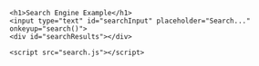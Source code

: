 <!DOCTYPE html>
<html lang="en">
<head>
    <meta charset="UTF-8">
    <meta name="viewport" content="width=device-width, initial-scale=1.0">
    <title>Simple Search Engine</title>
    <style>
        body {
            font-family: Arial, sans-serif;
        }
        #searchResults {
            margin-top: 20px;
        }
    </style>
</head>
<body>

    <h1>Search Engine Example</h1>
    <input type="text" id="searchInput" placeholder="Search..." onkeyup="search()">
    <div id="searchResults"></div>

    <script src="search.js"></script>

</body>
</html>
